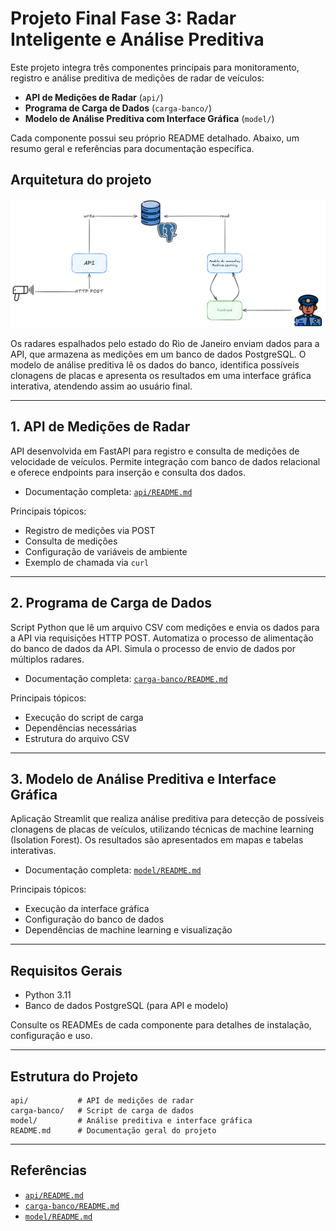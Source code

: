 # Projeto Final Fase 3: Radar Inteligente e Análise Preditiva

Este projeto integra três componentes principais para monitoramento, registro e análise preditiva de medições de radar de veículos:

- **API de Medições de Radar** (`api/`)
- **Programa de Carga de Dados** (`carga-banco/`)
- **Modelo de Análise Preditiva com Interface Gráfica** (`model/`)

Cada componente possui seu próprio README detalhado. Abaixo, um resumo geral e referências para documentação específica.

## Arquitetura do projeto

![Arquitetura da solução](imgs/arquitetura.png)

Os radares espalhados pelo estado do Rio de Janeiro enviam dados para a API, que armazena as medições em um banco de dados PostgreSQL. O modelo de análise preditiva lê os dados do banco, identifica possíveis clonagens de placas e apresenta os resultados em uma interface gráfica interativa, atendendo assim ao usuário final.

---

## 1. API de Medições de Radar

API desenvolvida em FastAPI para registro e consulta de medições de velocidade de veículos. Permite integração com banco de dados relacional e oferece endpoints para inserção e consulta dos dados.

- Documentação completa: [`api/README.md`](api/README.md)

Principais tópicos:
- Registro de medições via POST
- Consulta de medições
- Configuração de variáveis de ambiente
- Exemplo de chamada via `curl`

---

## 2. Programa de Carga de Dados

Script Python que lê um arquivo CSV com medições e envia os dados para a API via requisições HTTP POST. Automatiza o processo de alimentação do banco de dados da API. Simula o processo de envio de dados por múltiplos radares.

- Documentação completa: [`carga-banco/README.md`](carga-banco/README.md)

Principais tópicos:
- Execução do script de carga
- Dependências necessárias
- Estrutura do arquivo CSV

---

## 3. Modelo de Análise Preditiva e Interface Gráfica

Aplicação Streamlit que realiza análise preditiva para detecção de possíveis clonagens de placas de veículos, utilizando técnicas de machine learning (Isolation Forest). Os resultados são apresentados em mapas e tabelas interativas.

- Documentação completa: [`model/README.md`](model/README.md)

Principais tópicos:
- Execução da interface gráfica
- Configuração do banco de dados
- Dependências de machine learning e visualização

---

## Requisitos Gerais
- Python 3.11
- Banco de dados PostgreSQL (para API e modelo)

Consulte os READMEs de cada componente para detalhes de instalação, configuração e uso.

---

## Estrutura do Projeto
```
api/           # API de medições de radar
carga-banco/   # Script de carga de dados
model/         # Análise preditiva e interface gráfica
README.md      # Documentação geral do projeto
```

---

## Referências
- [`api/README.md`](api/README.md)
- [`carga-banco/README.md`](carga-banco/README.md)
- [`model/README.md`](model/README.md)
